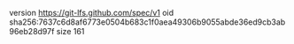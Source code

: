 version https://git-lfs.github.com/spec/v1
oid sha256:7637c6d8af6773e0504b683c1f0aea49306b9055abde36ed9cb3ab96eb28d97f
size 161
